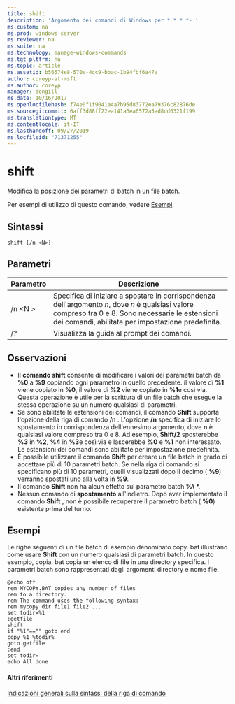 ```yaml
---
title: shift
description: 'Argomento dei comandi di Windows per * * * *- '
ms.custom: na
ms.prod: windows-server
ms.reviewer: na
ms.suite: na
ms.technology: manage-windows-commands
ms.tgt_pltfrm: na
ms.topic: article
ms.assetid: b56574e8-570a-4cc9-bbac-1b94fbf6a47a
author: coreyp-at-msft
ms.author: coreyp
manager: dongill
ms.date: 10/16/2017
ms.openlocfilehash: f74e0f1f9041a4a7b95d83772ea79376c82876de
ms.sourcegitcommit: 6aff3d88ff22ea141a6ea6572a5ad8dd6321f199
ms.translationtype: MT
ms.contentlocale: it-IT
ms.lasthandoff: 09/27/2019
ms.locfileid: "71371255"
---
```

# <a name="shift"></a>shift



Modifica la posizione dei parametri di batch in un file batch.

Per esempi di utilizzo di questo comando, vedere [Esempi](#BKMK_examples).

## <a name="syntax"></a>Sintassi

```
shift [/n <N>]
```

## <a name="parameters"></a>Parametri

|Parametro|Descrizione|
|---------|-----------|
|/n \<N >|Specifica di iniziare a spostare in corrispondenza dell'argomento *n*, dove *n* è qualsiasi valore compreso tra 0 e 8. Sono necessarie le estensioni dei comandi, abilitate per impostazione predefinita.|
|/?|Visualizza la guida al prompt dei comandi.|

## <a name="remarks"></a>Osservazioni

- Il **comando shift** consente di modificare i valori dei parametri batch da **%0** a **%9** copiando ogni parametro in quello precedente. il valore di **%1** viene copiato in **%0**, il valore di **%2** viene copiato in **%1**e così via. Questa operazione è utile per la scrittura di un file batch che esegue la stessa operazione su un numero qualsiasi di parametri.
- Se sono abilitate le estensioni dei comandi, il comando **Shift** supporta l'opzione della riga di comando **/n** . L'opzione **/n** specifica di iniziare lo spostamento in corrispondenza dell'ennesimo argomento, dove **n** è qualsiasi valore compreso tra 0 e 8. Ad esempio, **Shift/2** sposterebbe **%3** in **%2**, **%4** in **%3**e così via e lascerebbe **%0** e **%1** non interessato. Le estensioni dei comandi sono abilitate per impostazione predefinita.
- È possibile utilizzare il comando **Shift** per creare un file batch in grado di accettare più di 10 parametri batch. Se nella riga di comando si specificano più di 10 parametri, quelli visualizzati dopo il decimo ( **%9**) verranno spostati uno alla volta in **%9**.
- Il comando **Shift** non ha alcun effetto sul parametro batch **%\\** *.
- Nessun comando di **spostamento** all'indietro. Dopo aver implementato il comando **Shift** , non è possibile recuperare il parametro batch ( **%0**) esistente prima del turno.

## <a name="BKMK_examples"></a>Esempi

Le righe seguenti di un file batch di esempio denominato copy. bat illustrano come usare **Shift** con un numero qualsiasi di parametri batch. In questo esempio, copia. bat copia un elenco di file in una directory specifica. I parametri batch sono rappresentati dagli argomenti directory e nome file.
```
@echo off 
rem MYCOPY.BAT copies any number of files
rem to a directory.
rem The command uses the following syntax:
rem mycopy dir file1 file2 ... 
set todir=%1
:getfile
shift
if "%1"=="" goto end
copy %1 %todir%
goto getfile
:end
set todir=
echo All done
```

#### <a name="additional-references"></a>Altri riferimenti

[Indicazioni generali sulla sintassi della riga di comando](command-line-syntax-key.md)